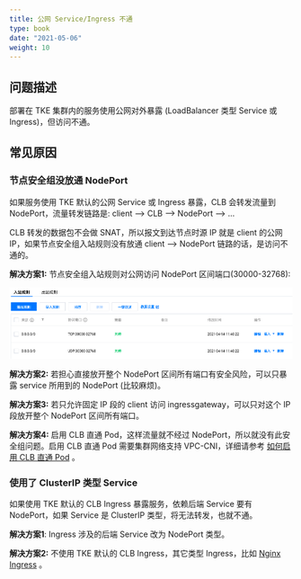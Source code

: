 ```yaml
---
title: 公网 Service/Ingress 不通
type: book
date: "2021-05-06"
weight: 10
---
```


## 问题描述

部署在 TKE 集群内的服务使用公网对外暴露 (LoadBalancer 类型 Service 或 Ingress)，但访问不通。

## 常见原因

### 节点安全组没放通 NodePort

如果服务使用 TKE 默认的公网 Service 或 Ingress 暴露，CLB 会转发流量到 NodePort，流量转发链路是: client –> CLB –> NodePort –> ...

CLB 转发的数据包不会做 SNAT，所以报文到达节点时源 IP 就是 client 的公网 IP，如果节点安全组入站规则没有放通 client –> NodePort 链路的话，是访问不通的。

**解决方案1:** 节点安全组入站规则对公网访问 NodePort 区间端口(30000-32768):

![](1.png)

**解决方案2:** 若担心直接放开整个 NodePort 区间所有端口有安全风险，可以只暴露 service 所用到的 NodePort (比较麻烦)。

**解决方案3:** 若只允许固定 IP 段的 client 访问 ingressgateway，可以只对这个 IP 段放开整个 NodePort 区间所有端口。

**解决方案4:** 启用 CLB 直通 Pod，这样流量就不经过 NodePort，所以就没有此安全组问题。启用 CLB 直通 Pod 需要集群网络支持 VPC-CNI，详细请参考 [如何启用 CLB 直通 Pod](https://imroc.cc/k8s/tke/faq/loadblancer-to-pod-directly/) 。

### 使用了 ClusterIP 类型 Service

如果使用 TKE 默认的 CLB Ingress 暴露服务，依赖后端 Service 要有 NodePort，如果 Service 是 ClusterIP 类型，将无法转发，也就不通。

**解决方案1**: Ingress 涉及的后端 Service 改为 NodePort 类型。

**解决方案2:** 不使用 TKE 默认的 CLB Ingress，其它类型 Ingress，比如 [Nginx Ingress](https://cloud.tencent.com/document/product/457/50502) 。